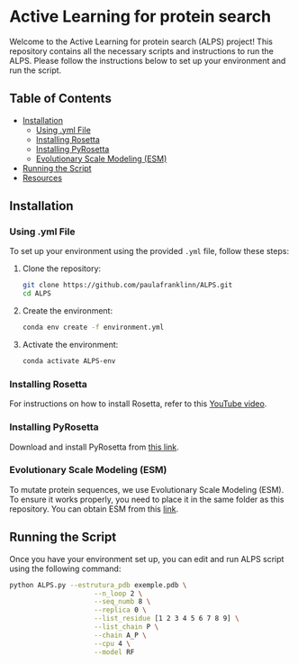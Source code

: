 # Active Learning for protein search

Welcome to the Active Learning for protein search (ALPS) project! This repository contains all the necessary scripts and instructions to run the ALPS. Please follow the instructions below to set up your environment and run the script.

## Table of Contents

- [Installation](#installation)
  - [Using .yml File](#using-yml-file)
  - [Installing Rosetta](#installing-rosetta)
  - [Installing PyRosetta](#installing-pyrosetta)
  - [Evolutionary Scale Modeling (ESM)](#ESM)
- [Running the Script](#running-the-script)
- [Resources](#resources)

## Installation

### Using .yml File

To set up your environment using the provided `.yml` file, follow these steps:

1. Clone the repository:
    ```sh
    git clone https://github.com/paulafranklinn/ALPS.git
    cd ALPS
    ```

2. Create the environment:
    ```sh
    conda env create -f environment.yml
    ```

3. Activate the environment:
    ```sh
    conda activate ALPS-env
    ```

### Installing Rosetta

For instructions on how to install Rosetta, refer to this [YouTube video](https://www.youtube.com/watch?v=UEaFmUMEL9c&t=16s).

### Installing PyRosetta

Download and install PyRosetta from [this link](https://graylab.jhu.edu/download/PyRosetta4/archive/release/PyRosetta4.Release.python310.linux/).

### Evolutionary Scale Modeling (ESM)

To mutate protein sequences, we use Evolutionary Scale Modeling (ESM). To ensure it works properly, you need to place it in the same folder as this repository. You can obtain ESM from this [link](https://github.com/facebookresearch/esm).

## Running the Script

Once you have your environment set up, you can edit and run ALPS script using the following command:

```sh
python ALPS.py --estrutura_pdb exemple.pdb \
                     --n_loop 2 \
                     --seq_numb 8 \
                     --replica 0 \
                     --list_residue [1 2 3 4 5 6 7 8 9] \
                     --list_chain P \
                     --chain A_P \
                     --cpu 4 \
                     --model RF
